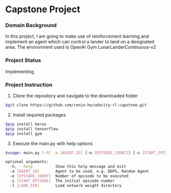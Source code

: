 # Capstone Project

### Domain Background

In this project, I am going to make use of reinforcement learning and implement an agent which can control a lander to land on a designated area. The environment used is OpenAI Gym LunarLanderContinuous-v2

### Project Status
Implementing

### Project Instruction
1. Clone the repository and navigate to the downloaded folder
```bash
$git clone https://github.com/ronin-ho/udacity-rl-capstone.git
```

2. Install required packages
```bash
$pip install keras
$pip install tensorflow
$pip install gym
```

3. Execute the main.py with help options
```sh
$usage: main.py [-h] -a [AGENT_ID] [-e [EPISODE_COUNT]] [-s [START_EPISODE]] [-l [LOAD_DIR]]

optional arguments:
  -h, --help          Show this help message and exit
  -a [AGENT_ID]       Agent to be used, e.g. DDPG, Random Agent
  -e [EPISODE_COUNT]  Number of episode to be executed
  -s [START_EPISODE]  The initial episode number
  -l [LOAD_DIR]       Load network weight directory
```
